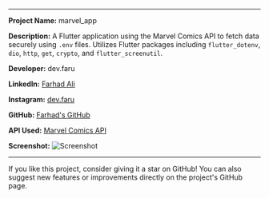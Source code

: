 
---

**Project Name:** marvel_app

**Description:** A Flutter application using the Marvel Comics API to fetch data securely using `.env` files. Utilizes Flutter packages including `flutter_dotenv`, `dio`, `http`, `get`, `crypto`, and `flutter_screenutil`.

**Developer:** dev.faru

**LinkedIn:** [Farhad Ali](https://www.linkedin.com/in/farhad-ali-8bb801201/)

**Instagram:** [dev.faru](https://www.instagram.com/dev.faru/)

**GitHub:** [Farhad's GitHub](https://github.com/leefarhadaman/)

**API Used:** [Marvel Comics API](https://developer.marvel.com/)

**Screenshot:** ![Screenshot](screenshot/screenshot.png)

---

If you like this project, consider giving it a star on GitHub! You can also suggest new features or improvements directly on the project's GitHub page.